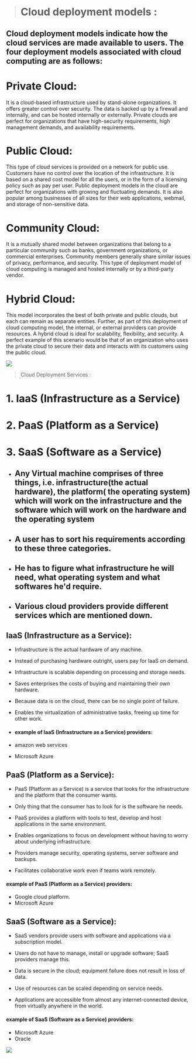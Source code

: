 > # Cloud deployment models :
## Cloud deployment models indicate how the cloud services are made available to users. The four deployment models associated with cloud computing are as follows:

# Private Cloud:
It is a cloud-based infrastructure used by stand-alone organizations. It offers greater control over security. The data is backed up by a firewall and internally, and can be hosted internally or externally. Private clouds are perfect for organizations that have high-security requirements, high management demands, and availability requirements.

# Public Cloud:
This type of cloud services is provided on a network for public use. Customers have no control over the location of the infrastructure. It is based on a shared cost model for all the users, or in the form of a licensing policy such as pay per user. Public deployment models in the cloud are perfect for organizations with growing and fluctuating demands. It is also popular among businesses of all sizes for their web applications, webmail, and storage of non-sensitive data.

# Community Cloud:
It is a mutually shared model between organizations that belong to a particular community such as banks, government organizations, or commercial enterprises. Community members generally share similar issues of privacy, performance, and security. This type of deployment model of cloud computing is managed and hosted internally or by a third-party vendor.

# Hybrid Cloud:
This model incorporates the best of both private and public clouds, but each can remain as separate entities. Further, as part of this deployment of cloud computing model, the internal, or external providers can provide resources. A hybrid cloud is ideal for scalability, flexibility, and security. A perfect example of this scenario would be that of an organization who uses the private cloud to secure their data and interacts with its customers using the public cloud.

![](https://sciencenow001.files.wordpress.com/2017/03/cloud-computing-deployment-models.png)

> Cloud Deployment Services :
# 1. IaaS (Infrastructure as a Service)
# 2. PaaS (Platform as a Service)
# 3. SaaS (Software as a Service)
 
 - ## Any Virtual machine comprises of three things, i.e. infrastructure(the actual hardware), the platform( the operating system) which will work on the infrastructure and the software which will work on the hardware and the operating system
- ## A user has to sort his requirements according to these three categories.
- ## He has to figure what infrastructure he will need, what operating system and what softwares he'd require.
- ## Various cloud providers provide different services which are mentioned down.

## IaaS (Infrastructure as a Service):
- Infrastructure is the actual hardware of any machine.
- Instead of purchasing hardware outright, users pay for IaaS on demand.
- Infrastructure is scalable depending on processing and storage needs.

- Saves enterprises the costs of buying and maintaining their own hardware.

- Because data is on the cloud, there can be no single point of failure.

- Enables the virtualization of administrative tasks, freeing up time for other work.

- #### example of IaaS (Infrastructure as a Service) providers:
 - amazon web services
 - Microsoft Azure
 
## PaaS (Platform as a Service):
- PaaS (Platform as a Service) is a service that looks for the infrastructure and the platform that the consumer wants.

- Only thing that the consumer has to look for is the software he needs.

-  PaaS provides a platform with tools to test, develop and host applications in the same environment.

- Enables organizations to focus on development without having to worry about underlying infrastructure.

 - Providers manage security, operating systems, server software and backups.

 - Facilitates collaborative work even if teams work remotely.


#### example of PaaS (Platform as a Service) providers:

- Google cloud platform.
- Microsoft Azure

## SaaS (Software as a Service):
- SaaS vendors provide users with software and applications via a subscription model.
- Users do not have to manage, install or upgrade software; SaaS providers manage this.

- Data is secure in the cloud; equipment failure does not result in loss of data.

- Use of resources can be scaled depending on service needs.

- Applications are accessible from almost any internet-connected device, from virtually anywhere in the world.
#### example of  SaaS (Software as a Service) providers:
- Microsoft Azure 
- Oracle



![](https://qphs.fs.quoracdn.net/main-qimg-36b70bbfd34b6ac544d72ee0d025715e)


